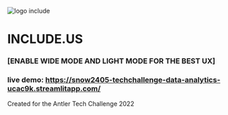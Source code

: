 
![logo include](https://user-images.githubusercontent.com/76410749/195079389-cd4a9af7-1ba1-43e7-984d-1d1351ff36b0.png)

# INCLUDE.US

### [ENABLE WIDE MODE AND LIGHT MODE FOR THE BEST UX]

### live demo: https://snow2405-techchallenge-data-analytics-ucac9k.streamlitapp.com/

Created for the Antler Tech Challenge 2022


